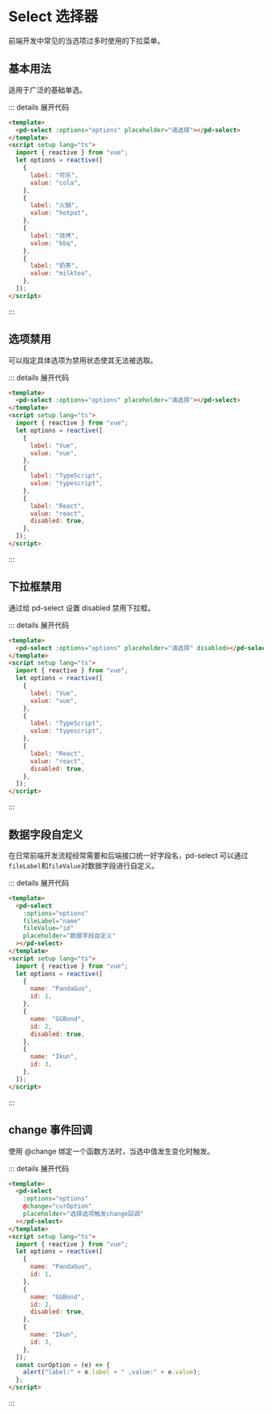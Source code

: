 <script setup>
import { reactive } from "vue";
 let state = reactive({
  options: [
    {
      label: "可乐",
      value: "cola",
    },
    {
      label: "火锅",
      value: "hotpot",
    },
    {
      label: "烧烤",
      value: "bbq",
    },
    {
      label: "奶茶",
      value: "milktea",
    },
  ],
  options2: [
    {
      label: "Vue",
      value: "vue",
    },
    {
      label: "TypeScript",
      value: "typescript",
    },
    {
      label: "React",
      value: "react",
      disabled: true,
    },
  ],
  options3: [
    {
      name: "PandaGuo",
      id: 1,
    },
    {
      name: "GGBond",
      id: 2,
      disabled: true,
    },
    {
      name: "Ikun",
      id: 3,
    },
  ],
});
const { options, options2, options3 } = state;   
const curOption = (e) => {
  alert("label:" + e.label + " ,value:" +e.value);
};
</script>

# Select 选择器

前端开发中常见的当选项过多时使用的下拉菜单。

## 基本用法

适用于广泛的基础单选。

<div class="select-container">
    <pd-select :options="options" placeholder="请选择"></pd-select>
</div>

::: details 展开代码

```html
<template>
  <pd-select :options="options" placeholder="请选择"></pd-select>
</template>
<script setup lang="ts">
  import { reactive } from "vue";
  let options = reactive([
    {
      label: "可乐",
      value: "cola",
    },
    {
      label: "火锅",
      value: "hotpot",
    },
    {
      label: "烧烤",
      value: "bbq",
    },
    {
      label: "奶茶",
      value: "milktea",
    },
  ]);
</script>
```

:::

## 选项禁用

可以指定具体选项为禁用状态使其无法被选取。

<div class="select-container">
    <pd-select :options="options2" placeholder="请选择"></pd-select>
</div>

::: details 展开代码

```html
<template>
  <pd-select :options="options" placeholder="请选择"></pd-select>
</template>
<script setup lang="ts">
  import { reactive } from "vue";
  let options = reactive([
    {
      label: "Vue",
      value: "vue",
    },
    {
      label: "TypeScript",
      value: "typescript",
    },
    {
      label: "React",
      value: "react",
      disabled: true,
    },
  ]);
</script>
```

:::

## 下拉框禁用

通过给 pd-select 设置 disabled 禁用下拉框。

<div class="select-container">
    <pd-select :options="options" placeholder="请选择" disabled></pd-select>
</div>

::: details 展开代码

```html
<template>
  <pd-select :options="options" placeholder="请选择" disabled></pd-select>
</template>
<script setup lang="ts">
  import { reactive } from "vue";
  let options = reactive([
    {
      label: "Vue",
      value: "vue",
    },
    {
      label: "TypeScript",
      value: "typescript",
    },
    {
      label: "React",
      value: "react",
      disabled: true,
    },
  ]);
</script>
```

:::

## 数据字段自定义

在日常前端开发流程经常需要和后端接口统一好字段名，pd-select 可以通过`fileLabel`和`fileValue`对数据字段进行自定义。

<div class="select-container">
    <pd-select :options="options3" fileLabel="name" fileValue="id" placeholder="数据字段自定义"></pd-select>
</div>

::: details 展开代码

```html
<template>
  <pd-select
    :options="options"
    fileLabel="name"
    fileValue="id"
    placeholder="数据字段自定义"
  ></pd-select>
</template>
<script setup lang="ts">
  import { reactive } from "vue";
  let options = reactive([
    {
      name: "PandaGuo",
      id: 1,
    },
    {
      name: "GGBond",
      id: 2,
      disabled: true,
    },
    {
      name: "Ikun",
      id: 3,
    },
  ]);
</script>
```

:::

## change 事件回调

使用 @change 绑定一个函数方法时，当选中值发生变化时触发。

<div class="select-container">
   <pd-select :options="options2" @change="curOption" placeholder="选择选项触发change回调"></pd-select>
</div>

::: details 展开代码

```html
<template>
  <pd-select
    :options="options"
    @change="curOption"
    placeholder="选择选项触发change回调"
  ></pd-select>
</template>
<script setup lang="ts">
  import { reactive } from "vue";
  let options = reactive([
    {
      name: "PandaGuo",
      id: 1,
    },
    {
      name: "GGBond",
      id: 2,
      disabled: true,
    },
    {
      name: "Ikun",
      id: 3,
    },
  ]);
  const curOption = (e) => {
    alert("label:" + e.label + " ,value:" + e.value);
  };
</script>
```

:::
